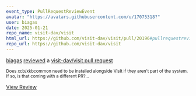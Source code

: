 ```yaml
---
event_type: PullRequestReviewEvent
avatar: "https://avatars.githubusercontent.com/u/17075318?"
user: biagas
date: 2025-01-21
repo_name: visit-dav/visit
html_url: https://github.com/visit-dav/visit/pull/20196#pullrequestreview-2565281777
repo_url: https://github.com/visit-dav/visit
---
```


<a href='https://github.com/biagas' target='_blank'>biagas</a> <a href='https://github.com/visit-dav/visit/pull/20196#pullrequestreview-2565281777' target='_blank'>reviewed</a> a <a href='https://github.com/visit-dav/visit/pull/20196' target='_blank'>visit-dav/visit pull request</a>

<small>Does xcb/xkbcommon need to be installed alongside VisIt if they aren't part of the system. If so, is that coming with a different PR?...</small>

<a href='https://github.com/visit-dav/visit/pull/20196#pullrequestreview-2565281777' target='_blank'>View Review</a>